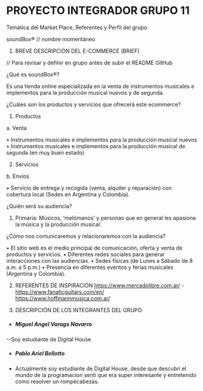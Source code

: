 # PROYECTO INTEGRADOR GRUPO 11
Temática del Market Place, Referentes y Perfil del grupo

soundBox® 
// nombre momentáneo

1. BREVE DESCRIPCIÓN DEL E-COMMERCE (BRIEF)
 
// Para revisar y definir en grupo antes de subir el README GitHub

¿Qué es soundBox®?

Es una tienda online especializada en la venta de instrumentos musicales e implementos para la producción musical nuevos y de segunda.

¿Cuáles son los productos y servicios que ofrecerá este ecommerce?

1)	Productos

a.	Venta

•	Instrumentos musicales e implementos para la producción musical nuevos
•	Instrumentos musicales e implementos para la producción musical de segunda (en muy buen estado)

2)	Servicios

b.	Envíos

•	Servicio de entrega y recogida (venta, alquiler y reparación) con cobertura local (Sedes en Argentina y Colombia).

¿Quién será su audiencia?

1)	Primaria: Músicos, ‘melómanos’ y personas que en general les apasione la música y la producción musical.

¿Cómo nos comunicaremos y relacionaremos con la audiencia?

•	El sitio web es el medio principal de comunicación, oferta y venta de productos y servicios. 
•	Diferentes redes sociales para generar interacciones con las audiencias. 
•	Sedes físicas (de Lunes a Sábado de 8 a.m. a 5 p.m.)
•	Presencia en diferentes eventos y ferias musicales (Argentina y Colombia).


2. REFERENTES DE INSPIRACIÓN
https://www.mercadolibre.com.ar/ - https://www.fanaticguitars.com/en/
https://www.hoffmannmusica.com.ar/


3. DESCRIPCIÓN DE LOS INTEGRANTES DEL GRUPO

- ##### Miguel Angel Varags Navarro
--Soy estudiante de Digital House

- ##### Pablo Ariel Bellotto
- Actualmente soy estudiante de Digital House, desde que descubri el mundo de la programacion senti que era super interesante y entretenido como resolver un rompecabezas. 
